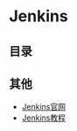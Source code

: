 # Jenkins
## 目录

## 其他
- [Jenkins官网](https://jenkins.io/)
- [Jenkins教程](https://www.yiibai.com/jenkins)

